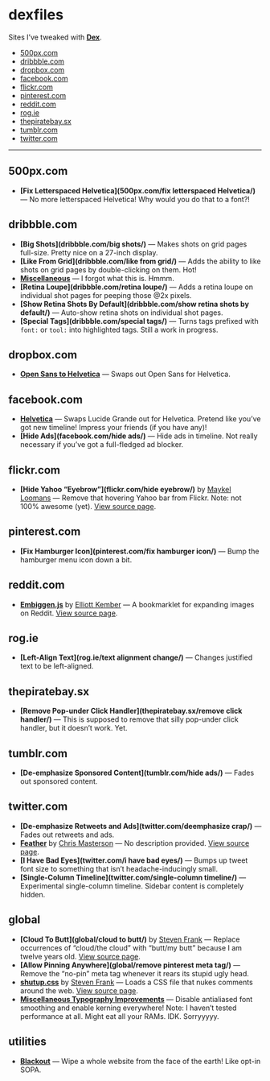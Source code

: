 # dexfiles

Sites I’ve tweaked with **[Dex](https://github.com/meyer/dex)**.

- [500px.com](#500pxcom)
- [dribbble.com](#dribbblecom)
- [dropbox.com](#dropboxcom)
- [facebook.com](#facebookcom)
- [flickr.com](#flickrcom)
- [pinterest.com](#pinterestcom)
- [reddit.com](#redditcom)
- [rog.ie](#rogie)
- [thepiratebay.sx](#thepiratebaysx)
- [tumblr.com](#tumblrcom)
- [twitter.com](#twittercom)


---



## 500px.com

- **[Fix Letterspaced Helvetica](500px.com/fix letterspaced Helvetica/)** — No more letterspaced Helvetica! Why would you do that to a font?!

## dribbble.com

- **[Big Shots](dribbble.com/big shots/)** — Makes shots on grid pages full-size. Pretty nice on a 27-inch display.
- **[Like From Grid](dribbble.com/like from grid/)** — Adds the ability to like shots on grid pages by double-clicking on them. Hot!
- **[Miscellaneous](dribbble.com/miscellaneous/)** — I forgot what this is. Hmmm.
- **[Retina Loupe](dribbble.com/retina loupe/)** — Adds a retina loupe on individual shot pages for peeping those @2x pixels.
- **[Show Retina Shots By Default](dribbble.com/show retina shots by default/)** — Auto-show retina shots on individual shot pages.
- **[Special Tags](dribbble.com/special tags/)** — Turns tags prefixed with `font:` or `tool:` into highlighted tags. Still a work in progress.

## dropbox.com

- **[Open Sans to Helvetica](dropbox.com/helvetica/)** — Swaps out Open Sans for Helvetica.

## facebook.com

- **[Helvetica](facebook.com/helvetica/)** — Swaps Lucide Grande out for Helvetica. Pretend like you’ve got new timeline! Impress your friends (if you have any)!
- **[Hide Ads](facebook.com/hide ads/)** — Hide ads in timeline. Not really necessary if you’ve got a full-fledged ad blocker.

## flickr.com

- **[Hide Yahoo “Eyebrow”](flickr.com/hide eyebrow/)** by [Maykel Loomans](http://twitter.com/miekd) — Remove that hovering Yahoo bar from Flickr. Note: not 100% awesome (yet). [View source page](https://gist.github.com/miekd/5950455).

## pinterest.com

- **[Fix Hamburger Icon](pinterest.com/fix hamburger icon/)** — Bump the hamburger menu icon down a bit.

## reddit.com

- **[Embiggen.js](reddit.com/embiggen/)** by [Elliott Kember](http://twitter.com/elliottkember) — A bookmarklet for expanding images on Reddit. [View source page](https://gist.github.com/elliottkember/6121258).

## rog.ie

- **[Left-Align Text](rog.ie/text alignment change/)** — Changes justified text to be left-aligned.

## thepiratebay.sx

- **[Remove Pop-under Click Handler](thepiratebay.sx/remove click handler/)** — This is supposed to remove that silly pop-under click handler, but it doesn’t work. Yet.

## tumblr.com

- **[De-emphasize Sponsored Content](tumblr.com/hide ads/)** — Fades out sponsored content.

## twitter.com

- **[De-emphasize Retweets and Ads](twitter.com/deemphasize crap/)** — Fades out retweets and ads.
- **[Feather](twitter.com/feather/)** by [Chris Masterson](http://twitter.com/chrismasterson) — No description provided. [View source page](http://chrismasterson.me/feather/).
- **[I Have Bad Eyes](twitter.com/i have bad eyes/)** — Bumps up tweet font size to something that isn’t headache-inducingly small.
- **[Single-Column Timeline](twitter.com/single-column timeline/)** — Experimental single-column timeline. Sidebar content is completely hidden.

## global

- **[Cloud To Butt](global/cloud to butt/)** by [Steven Frank](http://twitter.com/stevenf) — Replace occurrences of “cloud/the cloud” with “butt/my butt” because I am twelve years old. [View source page](https://github.com/panicsteve/cloud-to-butt).
- **[Allow Pinning Anywhere](global/remove pinterest meta tag/)** — Remove the “no-pin” meta tag whenever it rears its stupid ugly head.
- **[shutup.css](global/shutup/)** by [Steven Frank](http://twitter.com/stevenf) — Loads a CSS file that nukes comments around the web. [View source page](http://stevenf.com/shutup-css).
- **[Miscellaneous Typography Improvements](global/typography/)** — Disable antialiased font smoothing and enable kerning everywhere! Note: I haven’t tested performance at all. Might eat all your RAMs. IDK. Sorryyyyy.

## utilities

- **[Blackout](utilities/blackout/)** — Wipe a whole website from the face of the earth! Like opt-in SOPA.

